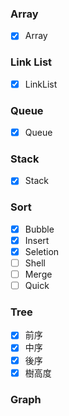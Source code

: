 ### Array
- [x] Array

### Link List
- [x] LinkList

### Queue
- [x] Queue

### Stack
- [x] Stack

### Sort
- [x] Bubble
- [x] Insert
- [x] Seletion
- [ ] Shell
- [ ] Merge
- [ ] Quick

### Tree
- [x] 前序
- [x] 中序
- [x] 後序
- [x] 樹高度

### Graph